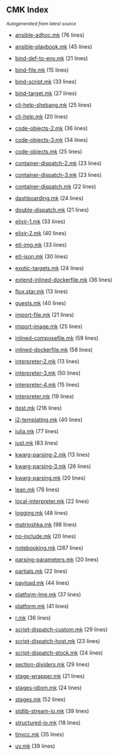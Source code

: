 

## CMK Index

<small><i>Autogenerated from latest source </i></small>

* [ansible-adhoc.mk](./ansible-adhoc.mk) (76 lines)

* [ansible-playbook.mk](./ansible-playbook.mk) (45 lines)

* [bind-def-to-env.mk](./bind-def-to-env.mk) (21 lines)

* [bind-file.mk](./bind-file.mk) (15 lines)

* [bind-script.mk](./bind-script.mk) (33 lines)

* [bind-target.mk](./bind-target.mk) (27 lines)

* [cli-help-shebang.mk](./cli-help-shebang.mk) (25 lines)

* [cli-help.mk](./cli-help.mk) (20 lines)

* [code-objects-2.mk](./code-objects-2.mk) (36 lines)

* [code-objects-3.mk](./code-objects-3.mk) (34 lines)

* [code-objects.mk](./code-objects.mk) (25 lines)

* [container-dispatch-2.mk](./container-dispatch-2.mk) (23 lines)

* [container-dispatch-3.mk](./container-dispatch-3.mk) (23 lines)

* [container-dispatch.mk](./container-dispatch.mk) (22 lines)

* [dashboarding.mk](./dashboarding.mk) (24 lines)

* [double-dispatch.mk](./double-dispatch.mk) (21 lines)

* [elixir-1.mk](./elixir-1.mk) (33 lines)

* [elixir-2.mk](./elixir-2.mk) (40 lines)

* [etl-img.mk](./etl-img.mk) (33 lines)

* [etl-json.mk](./etl-json.mk) (30 lines)

* [exotic-targets.mk](./exotic-targets.mk) (24 lines)

* [extend-inlined-dockerfile.mk](./extend-inlined-dockerfile.mk) (36 lines)

* [flux.star.mk](./flux.star.mk) (13 lines)

* [guests.mk](./guests.mk) (40 lines)

* [import-file.mk](./import-file.mk) (21 lines)

* [import-image.mk](./import-image.mk) (25 lines)

* [inlined-composefile.mk](./inlined-composefile.mk) (59 lines)

* [inlined-dockerfile.mk](./inlined-dockerfile.mk) (58 lines)

* [interpreter-2.mk](./interpreter-2.mk) (13 lines)

* [interpreter-3.mk](./interpreter-3.mk) (50 lines)

* [interpreter-4.mk](./interpreter-4.mk) (15 lines)

* [interpreter.mk](./interpreter.mk) (19 lines)

* [itest.mk](./itest.mk) (216 lines)

* [j2-templating.mk](./j2-templating.mk) (40 lines)

* [julia.mk](./julia.mk) (77 lines)

* [just.mk](./just.mk) (83 lines)

* [kwarg-parsing-2.mk](./kwarg-parsing-2.mk) (13 lines)

* [kwarg-parsing-3.mk](./kwarg-parsing-3.mk) (26 lines)

* [kwarg-parsing.mk](./kwarg-parsing.mk) (20 lines)

* [lean.mk](./lean.mk) (78 lines)

* [local-interpreter.mk](./local-interpreter.mk) (22 lines)

* [logging.mk](./logging.mk) (48 lines)

* [matrioshka.mk](./matrioshka.mk) (98 lines)

* [no-include.mk](./no-include.mk) (20 lines)

* [notebooking.mk](./notebooking.mk) (287 lines)

* [parsing-parameters.mk](./parsing-parameters.mk) (20 lines)

* [partials.mk](./partials.mk) (22 lines)

* [payload.mk](./payload.mk) (44 lines)

* [platform-lme.mk](./platform-lme.mk) (37 lines)

* [platform.mk](./platform.mk) (41 lines)

* [r.mk](./r.mk) (36 lines)

* [script-dispatch-custom.mk](./script-dispatch-custom.mk) (29 lines)

* [script-dispatch-host.mk](./script-dispatch-host.mk) (23 lines)

* [script-dispatch-stock.mk](./script-dispatch-stock.mk) (24 lines)

* [section-dividers.mk](./section-dividers.mk) (29 lines)

* [stage-wrapper.mk](./stage-wrapper.mk) (21 lines)

* [stages-idiom.mk](./stages-idiom.mk) (24 lines)

* [stages.mk](./stages.mk) (52 lines)

* [stdlib-stream-io.mk](./stdlib-stream-io.mk) (39 lines)

* [structured-io.mk](./structured-io.mk) (18 lines)

* [tinycc.mk](./tinycc.mk) (35 lines)

* [uv.mk](./uv.mk) (39 lines)

